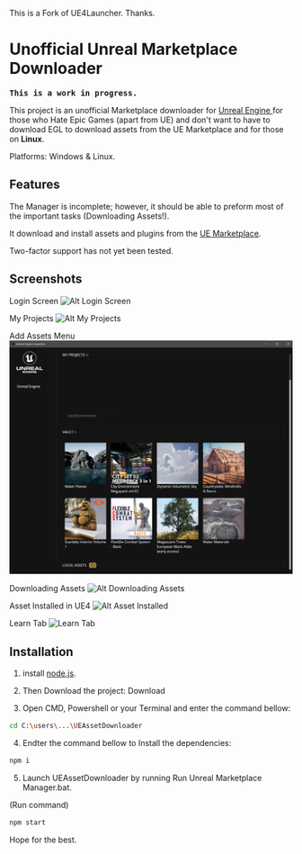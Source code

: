 This is a Fork of <a herf=https://github.com/nmrugg/UE4Launcher>UE4Launcher</a>.
Thanks.

<h1>Unofficial Unreal Marketplace Downloader</h1>

<strong><pre>This is a work in progress.</pre></strong>

This project is an unofficial Marketplace downloader for <a href="https://www.unrealengine.com/">Unreal Engine </a> for those who Hate Epic Games (apart from UE) and don't want to have to download EGL to download assets from the UE Marketplace and for those on <strong>Linux</strong>.

Platforms: Windows & Linux.

<h2>Features</h2>

The Manager is incomplete; however, it should be able to preform most of the important tasks (Downloading Assets!).

It download and install assets and plugins from the <a href="https://www.unrealengine.com/marketplace/en-US/store">UE Marketplace</a>.

Two-factor support has not yet been tested.


<h2>Screenshots</h2>

Login Screen
![Alt Login Screen](docs/images/0-login.png)

My Projects
![Alt My Projects](docs/images/1-my-projects.jpg)

Add Assets Menu
![Alt Add Assets Menu](docs/images/2-asset-menu.jpg)

Downloading Assets
![Alt Downloading Assets](docs/images/3-downloading-asset.jpg)

Asset Installed in UE4
![Alt Asset Installed](docs/images/4-in-ue4.jpg)

Learn Tab
![Learn Tab](docs/images/5-learn-tab.jpg)

<h2>Installation</h2>

1. install <a href=https://nodejs.org/en/download/>node.js</a>.

2. Then Download the project:
<a herf=https://github.com/JMBROGB666/UEAssetDownloader/archive/refs/heads/master.zip>Download</a>

3. Open CMD, Powershell or your Terminal and enter the command bellow:
```bash
cd C:\users\...\UEAssetDownloader
```

4. Endter the command bellow to Install the dependencies:
```bash
npm i
```


5. Launch UEAssetDownloader by running Run Unreal Marketplace Manager.bat.



(Run command)
```bash
npm start
```

Hope for the best.
